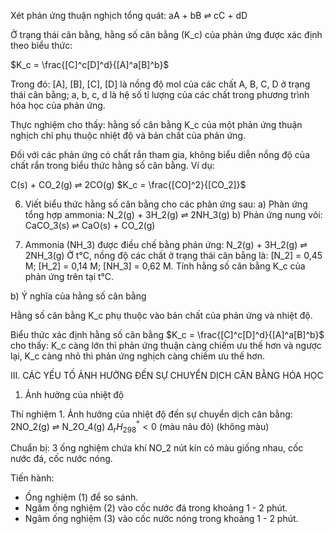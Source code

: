 Xét phản ứng thuận nghịch tổng quát: aA + bB ⇌ cC + dD

Ở trạng thái cân bằng, hằng số cân bằng (K_c) của phản ứng được xác định theo biểu thức:

$K_c = \frac{[C]^c[D]^d}{[A]^a[B]^b}$

Trong đó: [A], [B], [C], [D] là nồng độ mol của các chất A, B, C, D ở trạng thái cân bằng; a, b, c, d là hệ số tỉ lượng của các chất trong phương trình hóa học của phản ứng.

Thực nghiệm cho thấy: hằng số cân bằng K_c của một phản ứng thuận nghịch chỉ phụ thuộc nhiệt độ và bản chất của phản ứng.

Đối với các phản ứng có chất rắn tham gia, không biểu diễn nồng độ của chất rắn trong biểu thức hằng số cân bằng. Ví dụ:

C(s) + CO_2(g) ⇌ 2CO(g)         $K_c = \frac{[CO]^2}{[CO_2]}$

6. Viết biểu thức hằng số cân bằng cho các phản ứng sau:
a) Phản ứng tổng hợp ammonia: N_2(g) + 3H_2(g) ⇌ 2NH_3(g)
b) Phản ứng nung vôi: CaCO_3(s) ⇌ CaO(s) + CO_2(g)

7. Ammonia (NH_3) được điều chế bằng phản ứng: N_2(g) + 3H_2(g) ⇌ 2NH_3(g)
Ở t°C, nồng độ các chất ở trạng thái cân bằng là:
[N_2] = 0,45 M; [H_2] = 0,14 M; [NH_3] = 0,62 M.
Tính hằng số cân bằng K_c của phản ứng trên tại t°C.

b) Ý nghĩa của hằng số cân bằng

Hằng số cân bằng K_c phụ thuộc vào bản chất của phản ứng và nhiệt độ.

Biểu thức xác định hằng số cân bằng $K_c = \frac{[C]^c[D]^d}{[A]^a[B]^b}$ cho thấy: K_c càng lớn thì phản ứng thuận càng chiếm ưu thế hơn và ngược lại, K_c càng nhỏ thì phản ứng nghịch càng chiếm ưu thế hơn.

III. CÁC YẾU TỐ ẢNH HƯỞNG ĐẾN SỰ CHUYỂN DỊCH CÂN BẰNG HÓA HỌC

1. Ảnh hưởng của nhiệt độ

Thí nghiệm 1. Ảnh hưởng của nhiệt độ đến sự chuyển dịch cân bằng:
2NO_2(g) ⇌ N_2O_4(g)         $\Delta_rH^°_{298} < 0$
(màu nâu đỏ)   (không màu)

Chuẩn bị: 3 ống nghiệm chứa khí NO_2 nút kín có màu giống nhau, cốc nước đá, cốc nước nóng.

Tiến hành:
- Ống nghiệm (1) để so sánh.
- Ngâm ống nghiệm (2) vào cốc nước đá trong khoảng 1 - 2 phút.
- Ngâm ống nghiệm (3) vào cốc nước nóng trong khoảng 1 - 2 phút.